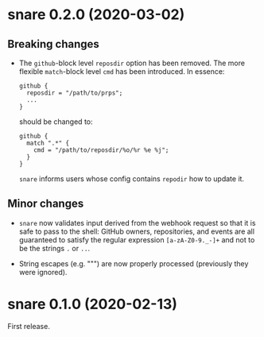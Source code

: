 # snare 0.2.0 (2020-03-02)

## Breaking changes

* The `github`-block level `reposdir` option has been removed. The more
  flexible `match`-block level `cmd` has been introduced. In essence:

    ```
    github {
      reposdir = "/path/to/prps";
      ...
    }
    ```

  should be changed to:

    ```
    github {
      match ".*" {
        cmd = "/path/to/reposdir/%o/%r %e %j";
      }
    }
    ```

  `snare` informs users whose config contains `repodir` how to update it.


## Minor changes

* `snare` now validates input derived from the webhook request so that it is
  safe to pass to the shell: GitHub owners, repositories, and events are all
  guaranteed to satisfy the regular expression `[a-zA-Z0-9._-]+` and not to be
  the strings `.` or `..`.

* String escapes (e.g. "\"") are now properly processed (previously they were
  ignored).


# snare 0.1.0 (2020-02-13)

First release.

